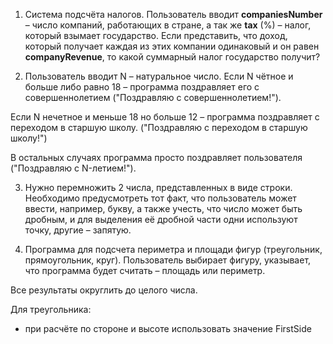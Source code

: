 1) Система подсчёта налогов. Пользователь вводит **companiesNumber** – число компаний, 
работающих в стране, а так же **tax** (%) – налог, который взымает государство. 
Если представить, что доход, который получает каждая из этих компании одинаковый и он равен **companyRevenue**, 
то какой суммарный налог государство получит?

2) Пользователь вводит N – натуральное число. 
Если N чётное и больше либо равно 18 – программа поздравляет его с совершеннолетием
("Поздравляю с совершеннолетием!"). 

Если N нечетное и меньше 18 но больше 12 – программа поздравляет с переходом в старшую школу.
("Поздравляю с переходом в старшую школу!")

В остальных случаях программа просто поздравляет пользователя ("Поздравляю c N-летием!").

3) Нужно перемножить 2 числа, представленных в виде строки.
Необходимо предусмотреть тот факт, 
что пользователь может ввести, например, букву, а также учесть, 
что число может быть дробным, и для выделения её дробной части одни используют точку, 
другие – запятую.

4) Программа для подсчета периметра и площади фигур (треугольник, прямоугольник, круг).
Пользователь выбирает фигуру, указывает, что программа будет считать – площадь или периметр.

Все результаты округлить до целого числа.

Для треугольника:
 - при расчёте по стороне и высоте использовать значение FirstSide
